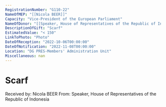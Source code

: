```yaml
---
RegistrationNumber: "G110-22"
NameOfMEP: "[[Nicola BEER]]"
Capacity: "Vice-President of the European Parliament"
NameOfDonor: "[[Speaker, House of Representatives of the Republic of Indonesia]]"
DescriptionOfGift: "Scarf"
EstimatedValue: "< 150"
LinkToPhoto: "Photo"
DateOfReception: "2022-10-06T00:00:00"
DateOfNotification: "2022-11-08T00:00:00"
Location: "DG PRES-Members' Administration Unit"
Miscellaneous: nan
---
```


# Scarf

Received by: Nicola BEER
From: Speaker, House of Representatives of the Republic of Indonesia

